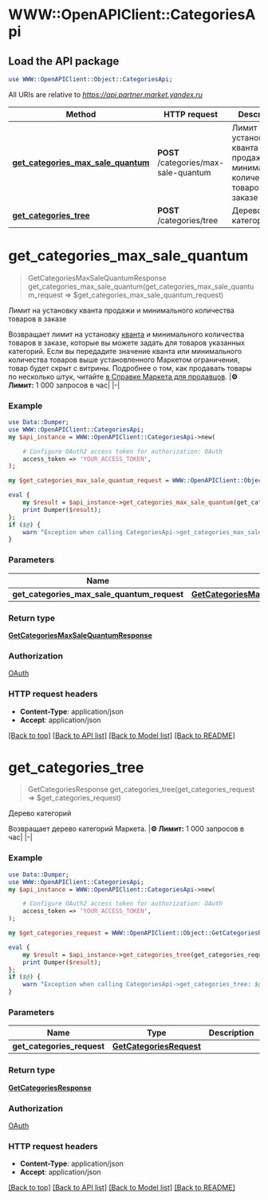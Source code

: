 # WWW::OpenAPIClient::CategoriesApi

## Load the API package
```perl
use WWW::OpenAPIClient::Object::CategoriesApi;
```

All URIs are relative to *https://api.partner.market.yandex.ru*

Method | HTTP request | Description
------------- | ------------- | -------------
[**get_categories_max_sale_quantum**](CategoriesApi.md#get_categories_max_sale_quantum) | **POST** /categories/max-sale-quantum | Лимит на установку кванта продажи и минимального количества товаров в заказе
[**get_categories_tree**](CategoriesApi.md#get_categories_tree) | **POST** /categories/tree | Дерево категорий


# **get_categories_max_sale_quantum**
> GetCategoriesMaxSaleQuantumResponse get_categories_max_sale_quantum(get_categories_max_sale_quantum_request => $get_categories_max_sale_quantum_request)

Лимит на установку кванта продажи и минимального количества товаров в заказе

Возвращает лимит на установку [кванта](*quantum) и минимального количества товаров в заказе, которые вы можете задать для товаров указанных категорий.  Если вы передадите значение кванта или минимального количества товаров выше установленного Маркетом ограничения, товар будет скрыт с витрины.  Подробнее о том, как продавать товары по несколько штук, читайте [в Справке Маркета для продавцов](https://yandex.ru/support2/marketplace/ru/assortment/fields/quantum).  |**⚙️ Лимит:** 1 000 запросов в час| |-| 

### Example
```perl
use Data::Dumper;
use WWW::OpenAPIClient::CategoriesApi;
my $api_instance = WWW::OpenAPIClient::CategoriesApi->new(

    # Configure OAuth2 access token for authorization: OAuth
    access_token => 'YOUR_ACCESS_TOKEN',
);

my $get_categories_max_sale_quantum_request = WWW::OpenAPIClient::Object::GetCategoriesMaxSaleQuantumRequest->new(); # GetCategoriesMaxSaleQuantumRequest | 

eval {
    my $result = $api_instance->get_categories_max_sale_quantum(get_categories_max_sale_quantum_request => $get_categories_max_sale_quantum_request);
    print Dumper($result);
};
if ($@) {
    warn "Exception when calling CategoriesApi->get_categories_max_sale_quantum: $@\n";
}
```

### Parameters

Name | Type | Description  | Notes
------------- | ------------- | ------------- | -------------
 **get_categories_max_sale_quantum_request** | [**GetCategoriesMaxSaleQuantumRequest**](GetCategoriesMaxSaleQuantumRequest.md)|  | 

### Return type

[**GetCategoriesMaxSaleQuantumResponse**](GetCategoriesMaxSaleQuantumResponse.md)

### Authorization

[OAuth](../README.md#OAuth)

### HTTP request headers

 - **Content-Type**: application/json
 - **Accept**: application/json

[[Back to top]](#) [[Back to API list]](../README.md#documentation-for-api-endpoints) [[Back to Model list]](../README.md#documentation-for-models) [[Back to README]](../README.md)

# **get_categories_tree**
> GetCategoriesResponse get_categories_tree(get_categories_request => $get_categories_request)

Дерево категорий

Возвращает дерево категорий Маркета.  |**⚙️ Лимит:** 1 000 запросов в час| |-| 

### Example
```perl
use Data::Dumper;
use WWW::OpenAPIClient::CategoriesApi;
my $api_instance = WWW::OpenAPIClient::CategoriesApi->new(

    # Configure OAuth2 access token for authorization: OAuth
    access_token => 'YOUR_ACCESS_TOKEN',
);

my $get_categories_request = WWW::OpenAPIClient::Object::GetCategoriesRequest->new(); # GetCategoriesRequest | 

eval {
    my $result = $api_instance->get_categories_tree(get_categories_request => $get_categories_request);
    print Dumper($result);
};
if ($@) {
    warn "Exception when calling CategoriesApi->get_categories_tree: $@\n";
}
```

### Parameters

Name | Type | Description  | Notes
------------- | ------------- | ------------- | -------------
 **get_categories_request** | [**GetCategoriesRequest**](GetCategoriesRequest.md)|  | [optional] 

### Return type

[**GetCategoriesResponse**](GetCategoriesResponse.md)

### Authorization

[OAuth](../README.md#OAuth)

### HTTP request headers

 - **Content-Type**: application/json
 - **Accept**: application/json

[[Back to top]](#) [[Back to API list]](../README.md#documentation-for-api-endpoints) [[Back to Model list]](../README.md#documentation-for-models) [[Back to README]](../README.md)

